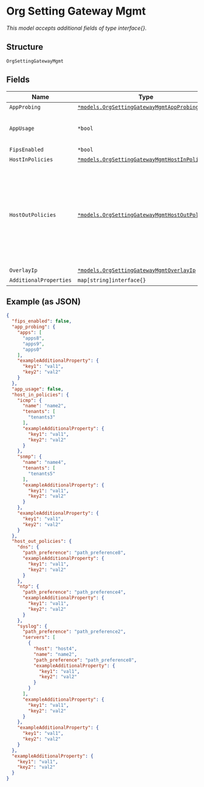 
# Org Setting Gateway Mgmt

*This model accepts additional fields of type interface{}.*

## Structure

`OrgSettingGatewayMgmt`

## Fields

| Name | Type | Tags | Description |
|  --- | --- | --- | --- |
| `AppProbing` | [`*models.OrgSettingGatewayMgmtAppProbing`](../../doc/models/org-setting-gateway-mgmt-app-probing.md) | Optional | - |
| `AppUsage` | `*bool` | Optional | consumes uplink bandwidth, requires WA license |
| `FipsEnabled` | `*bool` | Optional | **Default**: `false` |
| `HostInPolicies` | [`*models.OrgSettingGatewayMgmtHostInPolicies`](../../doc/models/org-setting-gateway-mgmt-host-in-policies.md) | Optional | - |
| `HostOutPolicies` | [`*models.OrgSettingGatewayMgmtHostOutPolicies`](../../doc/models/org-setting-gateway-mgmt-host-out-policies.md) | Optional | optional, for some of the host-out traffic, the path preference can be specified by default, ECMP will be used from all available route/path available services: dns/mist/ntp/pim |
| `OverlayIp` | [`*models.OrgSettingGatewayMgmtOverlayIp`](../../doc/models/org-setting-gateway-mgmt-overlay-ip.md) | Optional | - |
| `AdditionalProperties` | `map[string]interface{}` | Optional | - |

## Example (as JSON)

```json
{
  "fips_enabled": false,
  "app_probing": {
    "apps": [
      "apps8",
      "apps9",
      "apps0"
    ],
    "exampleAdditionalProperty": {
      "key1": "val1",
      "key2": "val2"
    }
  },
  "app_usage": false,
  "host_in_policies": {
    "icmp": {
      "name": "name2",
      "tenants": [
        "tenants3"
      ],
      "exampleAdditionalProperty": {
        "key1": "val1",
        "key2": "val2"
      }
    },
    "snmp": {
      "name": "name4",
      "tenants": [
        "tenants5"
      ],
      "exampleAdditionalProperty": {
        "key1": "val1",
        "key2": "val2"
      }
    },
    "exampleAdditionalProperty": {
      "key1": "val1",
      "key2": "val2"
    }
  },
  "host_out_policies": {
    "dns": {
      "path_preference": "path_preference8",
      "exampleAdditionalProperty": {
        "key1": "val1",
        "key2": "val2"
      }
    },
    "ntp": {
      "path_preference": "path_preference4",
      "exampleAdditionalProperty": {
        "key1": "val1",
        "key2": "val2"
      }
    },
    "syslog": {
      "path_preference": "path_preference2",
      "servers": [
        {
          "host": "host4",
          "name": "name2",
          "path_preference": "path_preference8",
          "exampleAdditionalProperty": {
            "key1": "val1",
            "key2": "val2"
          }
        }
      ],
      "exampleAdditionalProperty": {
        "key1": "val1",
        "key2": "val2"
      }
    },
    "exampleAdditionalProperty": {
      "key1": "val1",
      "key2": "val2"
    }
  },
  "exampleAdditionalProperty": {
    "key1": "val1",
    "key2": "val2"
  }
}
```

